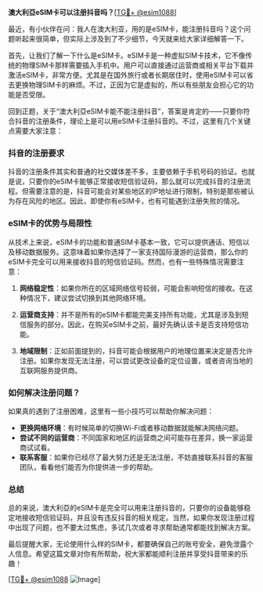 **澳大利亞eSIM卡可以注册抖音吗？**[[TG💪+ @esim1088](https://t.me/s/esim1088)]

最近，有小伙伴在问：我人在澳大利亚，用的是eSIM卡，能注册抖音吗？这个问题听起来很简单，但实际上涉及到了不少细节，今天就来给大家详细解答一下。

首先，让我们了解一下什么是eSIM卡。eSIM卡是一种虚拟SIM卡技术，它不像传统的物理SIM卡那样需要插入手机中。用户可以直接通过运营商或相关平台下载并激活eSIM卡，非常方便。尤其是在国外旅行或者长期居住时，使用eSIM卡可以省去更换物理SIM卡的麻烦。不过，正因为它是虚拟的，所以有些朋友会担心它的功能是否受限。

回到正题，关于“澳大利亞eSIM卡能不能注册抖音”，答案是肯定的——只要你符合抖音的注册条件，理论上是可以用eSIM卡注册抖音的。不过，这里有几个关键点需要大家注意：

### 抖音的注册要求

抖音的注册条件其实和普通的社交媒体差不多，主要依赖于手机号码的验证。也就是说，只要你的eSIM卡能够正常接收短信验证码，那么就可以完成抖音的注册流程。但需要注意的是，抖音可能会对某些地区的IP地址进行限制，特别是那些被认为存在风险的地区。因此，即使你有eSIM卡，也有可能遇到注册失败的情况。

### eSIM卡的优势与局限性

从技术上来说，eSIM卡的功能和普通SIM卡基本一致，它可以提供通话、短信以及移动数据服务。这意味着如果你选择了一家支持国际漫游的运营商，那么你的eSIM卡完全可以用来接收抖音的短信验证码。然而，也有一些特殊情况需要注意：

1. **网络稳定性**：如果你所在的区域网络信号较弱，可能会影响短信的接收。在这种情况下，建议尝试切换到其他网络环境。
   
2. **运营商支持**：并不是所有的eSIM卡都能完美支持所有功能，尤其是涉及到短信服务的部分。因此，在购买eSIM卡之前，最好先确认该卡是否支持短信功能。

3. **地域限制**：正如前面提到的，抖音可能会根据用户的地理位置来决定是否允许注册。如果你发现无法注册，可以尝试更改设备的定位设置，或者咨询当地的互联网服务提供商。

### 如何解决注册问题？

如果真的遇到了注册困难，这里有一些小技巧可以帮助你解决问题：

- **更换网络环境**：有时候简单的切换Wi-Fi或者移动数据就能解决网络问题。
- **尝试不同的运营商**：不同国家和地区的运营商之间可能存在差异，换一家运营商试试看。
- **联系客服**：如果你已经尽了最大努力还是无法注册，不妨直接联系抖音的客服团队，看看他们能否为你提供进一步的帮助。

### 总结

总的来说，澳大利亞的eSIM卡是完全可以用来注册抖音的，只要你的设备能够稳定地接收短信验证码，并且没有违反抖音的相关规定。当然，如果你发现注册过程中出现了问题，也不要太过焦虑，多试几次或者寻求帮助通常都能找到解决方案。

最后提醒大家，无论使用什么样的SIM卡，都要确保自己的账号安全，避免泄露个人信息。希望这篇文章对你有所帮助，祝大家都能顺利注册并享受抖音带来的乐趣！

[[TG💪+ @esim1088](https://t.me/s/esim1088) ![Image](https://i.postimg.cc/4NQfJmqS/Snipaste-2025-05-13-00-14-12.png)]